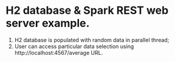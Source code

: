# H2 database & Spark REST web server example.
1. H2 database is populated with random data in parallel thread;
2. User can access particular data selection using http://localhost:4567/average URL.
